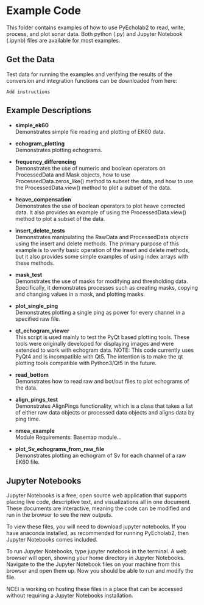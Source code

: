 # Example Code

This folder contains examples of how to use PyEcholab2 to read, write, process, and plot sonar data.  Both python (.py) and Jupyter Notebook (.ipynb) files are available for most examples.

## Get the Data
Test data for running the examples and verifying the results of the conversion and integration functions can be downloaded from here:
```
Add instructions
```

## Example Descriptions

* **simple_ek60**<br/>  Demonstrates simple file reading and plotting of EK60 data.

* **echogram_plotting**<br/>
Demonstrates plotting echograms. 


* **frequency_differencing**<br/>
Demonstrates the use of numeric and boolean operators on ProcessedData and Mask objects, how to use ProcessedData.zeros_like() method to subset the data, and how to use the ProcessedData.view() method to plot a subset of the data. 


* **heave_compensation**<br/>
Demonstrates the use of boolean operators to plot heave corrected data. It also provides an example of using the ProcessedData.view() method to plot a subset of the data.


* **insert_delete_tests**<br/>
Demonstrates manipulating the RawData and ProcessedData objects using the insert and delete methods. The primary purpose of this example is to verify basic operation of the insert and delete methods, but it also provides some simple examples of using index arrays with these methods.


* **mask_test**<br/>
Demonstrates the use of masks for modifying and thresholding data.  Specifically, it demonstrates processes such as creating masks, copying and changing values in a mask, and plotting masks.


* **plot_single_ping**<br/>
Demonstrates plotting a single ping as power for every channel in a specified raw file.


* **qt_echogram_viewer**<br/>
This script is used mainly to test the PyQt based plotting tools. These tools were originally developed for displaying images and were extended to work with echogram data.
NOTE: This code currently uses PyQt4 and is incompatible with Qt5.  The intention is to make the qt plotting tools compatible with Python3/Qt5 in the future.


* **read_bottom**<br/>
Demonstrates how to read raw and bot/out files to plot echograms of the data. 


* **align_pings_test**<br/>
Demonstrates AlignPings functionality, which is a class that takes a list of either raw data objects or processed data objects and aligns data by ping time.


* **nmea_example**<br/>
Module Requirements: Basemap module...


* **plot_Sv_echograms_from_raw_file**<br/>
Demonstrates plotting an echogram of Sv for each channel of a raw EK60 file.


## Jupyter Notebooks

Jupyter Notebooks is a free, open source web application that supports placing live code, descriptive text, and visualizations all in one document. 
These documents are interactive, meaning the code can be modified and run in the browser to see the new outputs.  

To view these files, you will need to download jupyter notebooks.  If you have anaconda installed, as recommended for running PyEcholab2, then Jupyter Notebooks
comes included.  

To run Jupyter Notebooks, type jupyter notebook in the terminal.  A web browser will open, showing your home directory in Jupyter Notebooks.  Navigate to the 
the Jupyter Notebook files on your machine from this browser and open them up.  Now you should be able to run and modify the file.

NCEI is working on hosting these files in a place that can be accessed without requiring a Jupyter Notebooks installation.

